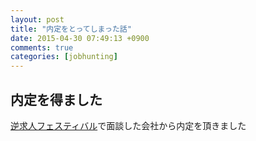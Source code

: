 ```yaml
---
layout: post
title: "内定をとってしまった話"
date: 2015-04-30 07:49:13 +0900
comments: true
categories: [jobhunting]
---
```


## 内定を得ました

[逆求人フェスティバル](http://virusbb001.github.io/blog/2015/03/30/student-hunting-report/)で面談した会社から内定を頂きました  

